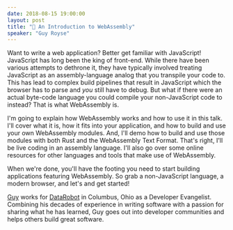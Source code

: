 ```yaml
---
date: 2018-08-15 19:00:00
layout: post
title: "🎤 An Introduction to WebAssembly"
speaker: "Guy Royse"
---
```


Want to write a web application? Better get familiar with JavaScript! JavaScript has long been the king of front-end. While there have been various attempts to dethrone it, they have typically involved treating JavaScript as an assembly-language analog that you transpile your code to. This has lead to complex build pipelines that result in JavaScript which the browser has to parse and *you* still have to debug. But what if there were an actual byte-code language you could compile your non-JavaScript code to instead? That is what WebAssembly is.

I'm going to explain how WebAssembly works and how to use it in this talk. I'll cover what it is, how it fits into your application, and how to build and use your own WebAssembly modules. And, I'll demo how to build and use those modules with both Rust and the WebAssembly Text Format. That's right, I'll be live coding in an assembly language. I'll also go over some online resources for other languages and tools that make use of WebAssembly.

When we're done, you'll have the footing you need to start building applications featuring WebAssembly. So grab a non-JavaScript language, a modern browser, and let's and get started!

[Guy](http://guyroyse.com/) works for [DataRobot](https://www.datarobot.com/) in Columbus, Ohio as a Developer Evangelist. Combining his decades of experience in writing software with a passion for sharing what he has learned, Guy goes out into developer communities and helps others build great software.